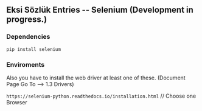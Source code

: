 ## Eksi Sözlük Entries -- Selenium (Development in progress.)

### Dependencies

`pip install selenium`

### Enviroments
Also you have to install the web driver at least one of these. 
(Document Page Go To --> 1.3 Drivers)

`https://selenium-python.readthedocs.io/installation.html` // Choose one Browser
